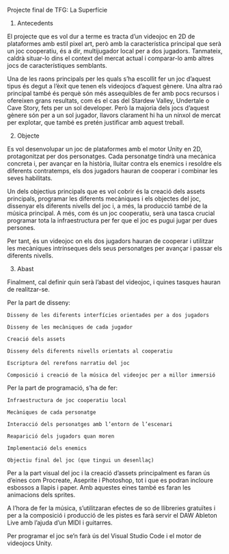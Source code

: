 Projecte final de TFG: La Superfície
1. Antecedents

El projecte que es vol dur a terme es tracta d’un videojoc en 2D de plataformes amb estil pixel art, però amb la característica principal que serà un joc cooperatiu, és a dir, multijugador local per a dos jugadors. Tanmateix, caldrà situar-lo dins el context del mercat actual i comparar-lo amb altres jocs de característiques semblants.

Una de les raons principals per les quals s’ha escollit fer un joc d’aquest tipus és degut a l’èxit que tenen els videojocs d’aquest gènere. Una altra raó principal també és perquè són més assequibles de fer amb pocs recursos i ofereixen grans resultats, com és el cas del Stardew Valley, Undertale o Cave Story, fets per un sol developer. Però la majoria dels jocs d’aquest gènere són per a un sol jugador, llavors clarament hi ha un nínxol de mercat per explotar, que també es pretén justificar amb aquest treball.

2. Objecte

Es vol desenvolupar un joc de plataformes amb el motor Unity en 2D, protagonitzat per dos personatges. Cada personatge tindrà una mecànica concreta i, per avançar en la història, lluitar contra els enemics i resoldre els diferents contratemps, els dos jugadors hauran de cooperar i combinar les seves habilitats. 

Un dels objectius principals que es vol cobrir és la creació dels assets principals, programar les diferents mecàniques i els objectes del joc, dissenyar els diferents nivells del joc i, a més, la producció també de la música principal. A més, com és un joc cooperatiu, serà una tasca crucial programar tota la infraestructura per fer que el joc es pugui jugar per dues persones.

Per tant, és un videojoc on els dos jugadors hauran de cooperar i utilitzar les mecàniques intrínseques dels seus personatges per avançar i passar els diferents nivells.

3. Abast

Finalment, cal definir quin serà l’abast del videojoc, i quines tasques hauran de realitzar-se. 

Per la part de disseny:

    Disseny de les diferents interfícies orientades per a dos jugadors

    Disseny de les mecàniques de cada jugador

    Creació dels assets

    Disseny dels diferents nivells orientats al cooperatiu

    Escriptura del rerefons narratiu del joc

    Composició i creació de la música del videojoc per a millor immersió

Per la part de programació, s’ha de fer:

    Infraestructura de joc cooperatiu local

    Mecàniques de cada personatge

    Interacció dels personatges amb l’entorn de l’escenari

    Reaparició dels jugadors quan moren

    Implementació dels enemics

    Objectiu final del joc (que tingui un desenllaç)

Per a la part visual del joc i la creació d’assets principalment es faran ús d’eines com Procreate, Aseprite i Photoshop, tot i que es podran incloure esbossos a llapis i paper. Amb aquestes eines també es faran les animacions dels sprites.

A l’hora de fer la música, s’utilitzaran efectes de so de llibreries gratuïtes i per a la composició i producció de les pistes es farà servir el DAW Ableton Live amb l’ajuda d’un MIDI i guitarres.

Per programar el joc se’n farà ús del Visual Studio Code i el motor de videojocs Unity.


